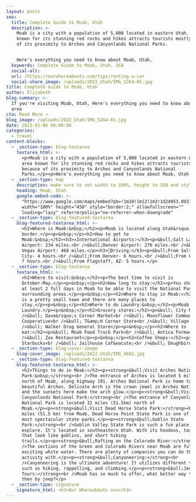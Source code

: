 ```yaml
---
layout: posts
seo:
  title: Complete Guide to Moab, Utah
  description: >-
    Moab is a city with a population of 5,000 located in eastern Utah. The area
    known for its stunning red rocks and hikes attracts tourists mostly because
    of its proximity to Arches and Canyonlands National Parks.


    Here's everything you need to know about Moab, Utah.
  keywords: Complete Guide to Moab, Utah, USA
  social-alt:
  url: /https://ourwhereabouts.com/tips/renting-a-car
  social-share_image: /uploads/2022_Utah/IMG_5264-01.jpg
title: Complete Guide to Moab, Utah
author: Elizabeth
blog-summary: >-
  If you're visiting Moab, Utah, Here's everything you need to know about the
  area
cta: Read More →
blog_image: /uploads/2022_Utah/IMG_5264-01.jpg
date: 2023-01-06 00:00:00
categories:
  - travel
content-blocks:
  - _section-type: blog-textarea
    textarea_html: >-
      <p>Moab is a city with a population of 5,000 located in eastern Utah. The
      area known for its stunning red rocks and hikes attracts tourists mostly
      because of its proximity to Arches and Canyonlands National
      Parks.</p><p>Here's everything you need to know about Moab, Utah.</p>
  - _section-type: map
    description: make sure to set width to 100%, height to 350 and style to border 2
    heading: Moab, Utah
    google-embed-code: >-
      "https://www.google.com/maps/embed?pb=!1m18!1m12!1m3!1d24953.893798757705!2d-109.57201817418341!3d38.574396144827325!2m3!1f0!2f0!3f0!3m2!1i1024!2i768!4f13.1!3m3!1m2!1s0x8747e1e59ab82d8d%3A0xb32b17af1d5c42d!2sMoab%2C%20UT%2084532%2C%20USA!5e0!3m2!1sen!2sil!4v1673005404739!5m2!1sen!2sil"
      width="100%" height="450" style="border:2;" allowfullscreen=""
      loading="lazy" referrerpolicy="no-referrer-when-downgrade"
  - _section-type: blog-featured-textarea
    blog-featured-textarea_html: >-
      <h2>Where is Moab:&nbsp;</h2><p>Moab is located along Utah&rsquo;s Eastern
      border.</p><p>&nbsp;</p><h2>How to get to
      Moab:&nbsp;</h2><h3>✈️International Airports:</h3><p>&bull;Salt Lake City
      Airport: 234 miles.<br />&bull;Denver Airport: 276 miles.<br />&bull;Las
      Vegas Airport: 468 miles.</p><h3>🚗Driving:</h3><p>&bull;From Salt Lake
      City- 4 hours.<br />&bull;From Denver- 6 hours.<br />&bull;From Las Vegas-
      7 hours.<br />&bull;From Flagstaff, AZ- 5 hours.</p>
  - _section-type: blog-textarea
    textarea_html: >-
      <h2>Where to visit:&nbsp;</h2><p>The best time to visit is
      October-May.</p><p>&nbsp;</p><h2>How long to stay:</h2><p>You should spend
      at least 2 full days in Moab to be able to visit the National Parks and
      surrounding areas.</p><p>&nbsp;</p><h2>Where to stay in Moab:</h2><p>Moab
      is a pretty small town and there are many places to
      stay.</p><p>&nbsp;</p><h2>Where to do Laundry:&nbsp;</h2><p>Moab
      Laundry.</p><p>&nbsp;</p><h2>Grocery stores:</h2><p>&bull; City Market<br
      />&bull; Dave&rsquo;s Corner Market<br />&bull; Moonflower Community
      Cooperative<br />&bull; T&amp;H Corner Store<br />&bull; Village Market<br
      />&bull; Walker Drug General Store</p><p>&nbsp;</p><h2>Where to
      eat:</h2><p>&bull; Moab Food Truck Park<br />&bull; Antica Forma<br
      />&bull; Zax Restaurant</p><p>&nbsp;</p><h2>Coffee Shops:</h2><p>&bull;
      Starbucks<br />&bull; Jailhouse Caf&eacute;<br />&bull; Doughbird</p>
  - _section-type: blog-cover-image
    blog-cover_image: /uploads/2022_Utah/IMG_4602.jpg
  - _section-type: blog-featured-textarea
    blog-featured-textarea_html: >-
      <h2>Things to do in Moab:</h2><p><strong>&bull;Visit Arches National
      Park:&nbsp;</strong><br />The entrance of Arches is located 5 miles (8km)
      north of Moab, along highway 191. Arches National Park is home to many
      beautiful Arches. Delicate Arch is the crown jewel in Arches National Park
      and the sunsets here make the arch glow.</p><p><strong>&bull;Visit
      Canyonlands National Park:</strong><br />The entrance of Canyonlands
      National Park is located 32 miles (51.5km) north of
      Moab.</p><p><strong>&bull;Visit Dead Horse State Park:</strong><br />32
      miles (51.5 km) from Moab, Dead Horse Point State Park is one of Utah's
      most spectacular state parks.</p><p><strong>&bull;Goblin State
      Park:</strong><br />Goblin Valley State Park is such a fun place to
      explore. It's located in southeastern Utah. With its hoodoos, toadstools
      that look like goblins, and short hiking
      trails.</p><p><strong>&bull;Rafting on the Colorado River:</strong><br
      />The sections of the Green and Colorado Rivers near Moab are full of
      exciting white water. There are plenty of companies you can do this
      activity with.</p><p><strong>&bull;Canyoneering:</strong><br
      />Canyoneering is the ultimate adventure! It utilizes different techniques
      such as hiking, rappelling, and climbing.</p><p><strong>&bull;Jeep
      Tours:</strong><br />Moab has so much to offer, what better way to do so
      then by jeep?</p>
  - _section-type: signature
    signature_html: <h3>Our Whereabouts xxx</h3>
---
```

